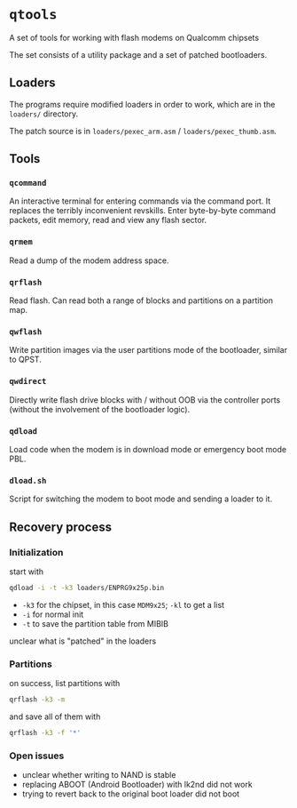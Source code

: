 # `qtools`

A set of tools for working with flash modems on Qualcomm chipsets

The set consists of a utility package and a set of patched bootloaders.

## Loaders

The programs require modified loaders in order to work, which are in the
`loaders/` directory.

The patch source is in `loaders/pexec_arm.asm` / `loaders/pexec_thumb.asm`.

## Tools

### `qcommand`

An interactive terminal for entering commands via the command port.
It replaces the terribly inconvenient revskills.
Enter byte-by-byte command packets, edit memory, read and view any flash sector.

### `qrmem`

Read a dump of the modem address space.

### `qrflash`

Read flash. Can read both a range of blocks and partitions on a partition map.

### `qwflash`

Write partition images via the user partitions mode of the bootloader, similar
to QPST.

### `qwdirect`

Directly write flash drive blocks with / without OOB via the controller ports
(without the involvement of the bootloader logic).

### `qdload`

Load code when the modem is in download mode or emergency boot mode PBL.

### `dload.sh`

Script for switching the modem to boot mode and sending a loader to it.

## Recovery process

### Initialization

start with
```sh
qdload -i -t -k3 loaders/ENPRG9x25p.bin
```

- `-k3` for the chipset, in this case `MDM9x25`; `-kl` to get a list
- `-i` for normal init
- `-t` to save the partition table from MIBIB

unclear what is "patched" in the loaders

### Partitions

on success, list partitions with
```sh
qrflash -k3 -m
```

and save all of them with
```sh
qrflash -k3 -f '*'
```

### Open issues

- unclear whether writing to NAND is stable
- replacing ABOOT (Android Bootloader) with lk2nd did not work
- trying to revert back to the original boot loader did not boot
